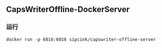 ## CapsWriterOffline-DockerServer
### 运行
```docker
docker run -p 6016:6016 sipcink/capswriter-offline-server
```
